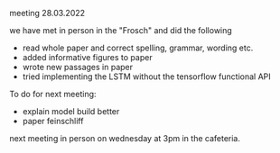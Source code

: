meeting 28.03.2022

we have met in person in the "Frosch" and did the following

- read whole paper and correct spelling, grammar, wording etc.
- added informative figures to paper
- wrote new passages in paper
- tried implementing the LSTM without the tensorflow functional API


To do for next meeting: <br>
<ul>
<li>explain model build better</li>
<li>paper feinschliff</li>
</ul>



next meeting in person on wednesday at 3pm in the cafeteria.